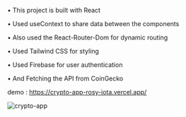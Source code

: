 
 • This project is built with React 
 
 • Used useContext to share data between the components
 
 • Also used the React-Router-Dom for dynamic routing
 
 • Used Tailwind CSS for styling
 
 • Used Firebase for user authentication
 
 • And Fetching the API from CoinGecko
 
 demo : https://crypto-app-rosy-iota.vercel.app/
 
 
 
 ![crypto-app](https://user-images.githubusercontent.com/102383362/185799401-6ca4921b-a972-4ac5-8bea-0287bf60b1b8.png)
